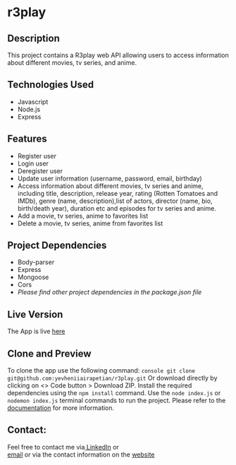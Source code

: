 # r3play

## Description
This project contains a R3play web API allowing users to access information about different movies, tv series, and anime.

## Technologies Used
- Javascript
- Node.js
- Express


## Features
- Register user
- Login user
- Deregister user
- Update user information (username, password, email, birthday)
- Access information about different movies, tv series and anime, including title, description, release year, rating (Rotten Tomatoes and IMDb), genre (name, description),list of actors, director (name, bio, birth/death year), duration etc and episodes for tv series and anime.
- Add a movie, tv series, anime to favorites list
- Delete a movie, tv series, anime from favorites list

## Project Dependencies
- Body-parser
- Express
- Mongoose
- Cors
- _Please find other project dependencies in the package.json file_
  
## Live Version
The App is live [here](https://r3play-934f9ea5664d.herokuapp.com/)

## Clone and Preview 
To clone the app use the following command:
```console git clone git@github.com:yevheniiairapetian/r3play.git```
Or download directly by clicking on <> Code button > Download ZIP. 
Install the required dependencies using the ```npm install``` command. Use the ```node index.js``` or ```nodemon index.js``` terminal commands to run the project.
Please refer to the [documentation](https://r3play-934f9ea5664d.herokuapp.com/documentation) for more information.

## Contact:
Feel free to contact me via[ LinkedIn](https://www.linkedin.com/in/yevhenii-airapetian/) or  
[email](mailto:sonkozhenia11@gmail.com) or 
via the contact information on the [website](https://yevheniiairapetian.github.io/portfolio-website/contact.html) 
